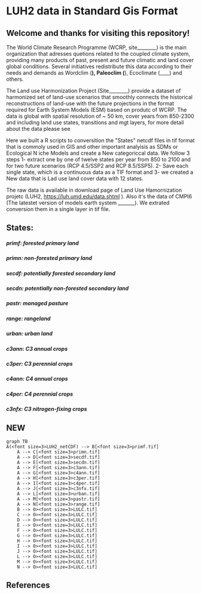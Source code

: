 # LUH2 data in Standard Gis Format

## Welcome and thanks for visiting this repository!
The World Climate Research Programme (WCRP, site________) is the main organization that adresses quetions related to the coupled climate system, providing many products of past, present and future climatic and land cover global conditions. Several initiatives redistribute this data according to their needs and demands as Wordclim (______), Paleoclim (______), Ecoclimate (____) and others.


The Land use Harmonization Project (Site________) provide a dataset of harmonized set of land-use scenarios that smoothly connects the historical reconstructions of land-use with the future projections in the format required for Earth System Models (ESM) based on produtc of WCRP. The data is global with spatial resolution of ~ 50 km, cover years from 850-2300 and including land use states, transitions and mgt layers, for more detail about the data please see 

Here we built a R scripts to conversition the "States" netcdf files in tif format that is commoly used in GIS and other important analyisis as SDMs or Ecological N iche Models and create a New categoriccal  data. We follow 3 steps 1- extract one by one of twelve states per year from 850 to 2100 and for two future scenarios (RCP 4.5/SSP2 and RCP 8.5/SSP5). 2- Save each single state, which is a continuous data as a TIF format and 3- we created a New data that is Lad use land cover data with 12 states. 


The raw data is available in download page of Land Use Hamornization projetc  (LUH2, https://luh.umd.edu/data.shtml ). Also it's the data of CMPI6 (The latestet version of models earth system _______). We extrated   conversion them in a single layer in tif file. 

## States:
##### primf: forested primary land
##### primn: non-forested primary land
##### secdf: potentially forested secondary land
##### secdn: potentially non-forested secondary land
##### pastr: managed pasture
##### range: rangeland
##### urban: urban land
##### c3ann: C3 annual crops
##### c3per: C3 perennial crops
##### c4ann: C4 annual crops
##### c4per: C4 perennial crops
##### c3nfx: C3 nitrogen-fixing crops



## NEW


```mermaid
graph TB
A(<font size=3>LUH2_netCDF) --> B[<font size=3>primf.tif]
    A --> C[<font size=3>primn.tif]
    A --> D[<font size=3>secdf.tif]
    A --> E[<font size=3>secdn.tif]
    A --> F[<font size=3>c3ann.tif]
    A --> G[<font size=3>c4ann.tif]
    A --> H[<font size=3>c3per.tif]
    A --> I[<font size=3>c4per.tif]
    A --> J[<font size=3>c3nfx.tif]
    A --> L[<font size=3>urban.tif]
    A --> M[<font size=3>pastr.tif]
    A --> N[<font size=3>range.tif]
    B --> O><font size=3>LULC.tif]
    C --> O><font size=3>LULC.tif]
    D --> O><font size=3>LULC.tif]
    E --> O><font size=3>LULC.tif]
    F --> O><font size=3>LULC.tif]
    G --> O><font size=3>LULC.tif]
    H --> O><font size=3>LULC.tif]
    I --> O><font size=3>LULC.tif]
    J --> O><font size=3>LULC.tif]
    L --> O><font size=3>LULC.tif]
    M --> O><font size=3>LULC.tif]
    N --> O><font size=3>LULC.tif]
```

## References 





